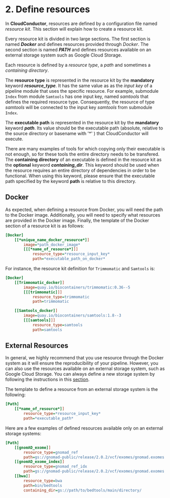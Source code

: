 # 2. Define resources

In **CloudConductor**, resources are defined by a configuration file named *resource kit*.
This section will explain how to create a resource kit.

Every resource kit is divided in two large sections.
The first section is named ***Docker*** and defines resources provided through *Docker*.
The second section is named ***PATH*** and defines resources available on an external storage system such as Google Cloud Storage.

Each resource is defined by a *resource type*, a *path* and sometimes a *containing directory*.

The **resource type** is represented in the resource kit by the __mandatory__ keyword ***resource_type***. 
It has the same value as as the *input key* of a pipeline module that uses the specific resource.
For example, submodule `Index` from module `Samtools` has one input key, named *samtools* that defines the required resource type.
Consequently, the resource of type *samtools* will be connected to the input key *samtools* from submodule `Index`.

The **executable path** is represented in the resource kit by the __mandatory__ keyword ***path***.
Its value should be the executable path (absolute, relative to the source directory or basename with '*' ) that CloudConductor will execute.

There are many examples of tools for which copying only their executable is not enough, so for these tools the entire directory needs to be transfered.
The **containing directory** of an executable is defined in the resource kit as the __optional__ keyword ***containing_dir***.
This keyword should be used when the resource requires an entire directory of dependencies in order to be functional.
When using this keyword, please ensure that the executable path specified by the keyword **path** is relative to this directory.

## Docker

As expected, when defining a resource from Docker, you will need the path to the Docker image.
Additionally, you will need to specify what resources are provided in the Docker image. 
Finally, the template of the Docker section of a resource kit is as follows:

```ini
[Docker]
    [[*unique_name_docker_resource*]]
        image=*path_docker_image*
        [[[*name_of_resource*]]]
            resource_type=*resource_input_key*
            path=*executable_path_on_docker*
```

For instance, the resource kit definition for `Trimmomatic` and `Samtools` is:

```ini
[Docker]
    [[Trimmomatic_docker]]
        image=quay.io/biocontainers/trimmomatic:0.36--5
        [[[trimmomatic]]]
            resource_type=trimmomatic
            path=trimmomatic

    [[Samtools_docker]]
        image=quay.io/biocontainers/samtools:1.8--3
        [[[samtools]]]
            resource_type=samtools
            path=samtools
```

## External Resources

In general, we highly recommend that you use resource through the Docker system as it will ensure the reproducibility of your pipeline. 
However, you can also use the resources available on an external storage system, such as Google Cloud Storage.
You can always define a new storage system by following the instructions in this [section](Advanced.html).

The template to define a resource from an external storage system is the following:

```ini
[Path]
    [[*name_of_resource*]]
        resource_type=*resource_input_key*
        path=*executable_path*
```

Here are a few examples of defined resources available only on an external storage systems:

```ini
[Path]
    [[gnomAD_exome]]
        resource_type=gnomad_ref
        path=gs://gnomad-public/release/2.0.2/vcf/exomes/gnomad.exomes.r2.0.2.sites.vcf.bgz
    [[gnomAD_exome_index]]
        resource_type=gnomad_ref_idx
        path=gs://gnomad-public/release/2.0.2/vcf/exomes/gnomad.exomes.r2.0.2.sites.vcf.bgz.tbi
    [[bwa]]
        resource_type=bwa
        path=bin/bedtools
        containing_dir=gs://path/to/bedtools/main/directory/
```
